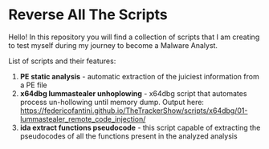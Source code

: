# Reverse All The Scripts

Hello! In this repository you will find a collection of scripts that I am creating to test myself during my journey to become a Malware Analyst.

List of scripts and their features:

1. **PE static analysis** - automatic extraction of the juiciest information from a PE file
2. **x64dbg lummastealer unhoplowing** - x64dbg script that automates process un-hollowing until memory dump. Output here: https://federicofantini.github.io/TheTrackerShow/scripts/x64dbg/01-lummastealer_remote_code_injection/
3. **ida extract functions pseudocode** - this script capable of extracting the pseudocodes of all the functions present in the analyzed analysis
